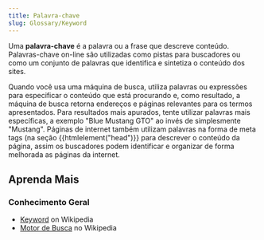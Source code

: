 ```yaml
---
title: Palavra-chave
slug: Glossary/Keyword
---
```


Uma **palavra-chave** é a palavra ou a frase que descreve conteúdo. Palavras-chave on-line são utilizadas como pistas para buscadores ou como um conjunto de palavras que identifica e sintetiza o conteúdo dos sites.

Quando você usa uma máquina de busca, utiliza palavras ou expressões para especificar o conteúdo que está procurando e, como resultado, a máquina de busca retorna endereços e páginas relevantes para os termos apresentados. Para resultados mais apurados, tente utilizar palavras mais específicas, a exemplo "Blue Mustang GTO" ao invés de simplesmente "Mustang". Páginas de internet também utilizam palavras na forma de meta tags (na seção {{htmlelement("head")}} para descrever o conteúdo da página, assim os buscadores podem identificar e organizar de forma melhorada as páginas da internet.

## Aprenda Mais

### Conhecimento Geral

- [Keyword](https://en.wikipedia.org/wiki/Keyword_research) on Wikipedia
- [Motor de Busca](https://pt.wikipedia.org/wiki/Motor_de_busca) no Wikipedia
